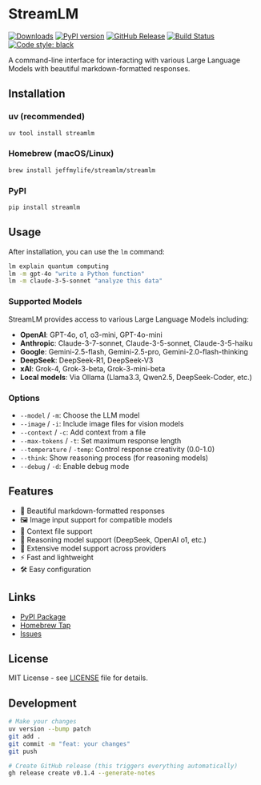 # StreamLM

[![Downloads](https://static.pepy.tech/badge/streamlm)](https://pepy.tech/project/streamlm)
[![PyPI version](https://badge.fury.io/py/streamlm.svg)](https://badge.fury.io/py/streamlm)
[![GitHub Release](https://img.shields.io/github/v/release/jeffmylife/streamlm)](https://github.com/jeffmylife/streamlm/releases)
[![Build Status](https://github.com/jeffmylife/streamlm/workflows/Test/badge.svg)](https://github.com/jeffmylife/streamlm/actions)
[![Code style: black](https://img.shields.io/badge/code%20style-black-000000.svg)](https://github.com/psf/black)

A command-line interface for interacting with various Large Language Models with beautiful markdown-formatted responses.

## Installation

### uv (recommended)

```bash
uv tool install streamlm
```

### Homebrew (macOS/Linux)
```bash
brew install jeffmylife/streamlm/streamlm
```

### PyPI
```bash
pip install streamlm
```

## Usage

After installation, you can use the `lm` command:

```bash
lm explain quantum computing
lm -m gpt-4o "write a Python function"
lm -m claude-3-5-sonnet "analyze this data"
```

### Supported Models

StreamLM provides access to various Large Language Models including:

- **OpenAI**: GPT-4o, o1, o3-mini, GPT-4o-mini
- **Anthropic**: Claude-3-7-sonnet, Claude-3-5-sonnet, Claude-3-5-haiku
- **Google**: Gemini-2.5-flash, Gemini-2.5-pro, Gemini-2.0-flash-thinking
- **DeepSeek**: DeepSeek-R1, DeepSeek-V3
- **xAI**: Grok-4, Grok-3-beta, Grok-3-mini-beta
- **Local models**: Via Ollama (Llama3.3, Qwen2.5, DeepSeek-Coder, etc.)

### Options

- `--model` / `-m`: Choose the LLM model
- `--image` / `-i`: Include image files for vision models
- `--context` / `-c`: Add context from a file
- `--max-tokens` / `-t`: Set maximum response length
- `--temperature` / `-temp`: Control response creativity (0.0-1.0)
- `--think`: Show reasoning process (for reasoning models)
- `--debug` / `-d`: Enable debug mode

## Features

- 🎨 Beautiful markdown-formatted responses
- 🖼️ Image input support for compatible models
- 📁 Context file support
- 🧠 Reasoning model support (DeepSeek, OpenAI o1, etc.)
- 🔧 Extensive model support across providers
- ⚡ Fast and lightweight
- 🛠️ Easy configuration

## Links

- [PyPI Package](https://pypi.org/project/streamlm/)
- [Homebrew Tap](https://github.com/jeffmylife/homebrew-streamlm)
- [Issues](https://github.com/jeffmylife/streamlm/issues)

## License

MIT License - see [LICENSE](LICENSE) file for details.

## Development

```bash
# Make your changes
uv version --bump patch
git add .
git commit -m "feat: your changes"
git push

# Create GitHub release (this triggers everything automatically)
gh release create v0.1.4 --generate-notes
```
